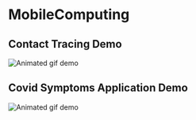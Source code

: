# MobileComputing


## Contact Tracing Demo
![Animated gif demo](./Covid_symptoms_contact_tracing/demo.gif)




## Covid Symptoms Application Demo
![Animated gif demo](./Project1/demo.gif)

